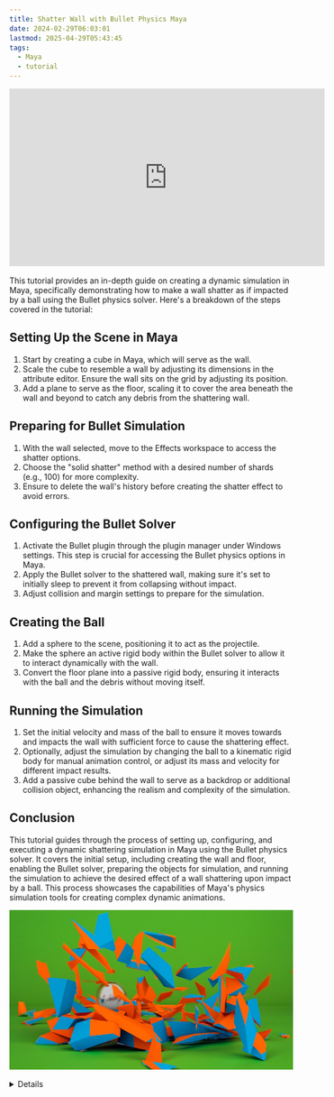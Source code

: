 ```yaml
---
title: Shatter Wall with Bullet Physics Maya
date: 2024-02-29T06:03:01
lastmod: 2025-04-29T05:43:45
tags:
  - Maya
  - tutorial
---
```


<div class="iframe-16-9-container">
<iframe class="youTubeIframe" width="560" height="315" src="https://www.youtube.com/embed/37RCuAT9sEQ?si=GSgEiRe9WbRy4GYl" title="YouTube video player" frameborder="0" allow="accelerometer; autoplay; clipboard-write; encrypted-media; gyroscope; picture-in-picture; web-share" allowfullscreen></iframe>
</div>

This tutorial provides an in-depth guide on creating a dynamic simulation in Maya, specifically demonstrating how to make a wall shatter as if impacted by a ball using the Bullet physics solver. Here's a breakdown of the steps covered in the tutorial:

## Setting Up the Scene in Maya

1. Start by creating a cube in Maya, which will serve as the wall.
2. Scale the cube to resemble a wall by adjusting its dimensions in the attribute editor. Ensure the wall sits on the grid by adjusting its position.
3. Add a plane to serve as the floor, scaling it to cover the area beneath the wall and beyond to catch any debris from the shattering wall.

## Preparing for Bullet Simulation

1. With the wall selected, move to the Effects workspace to access the shatter options.
2. Choose the "solid shatter" method with a desired number of shards (e.g., 100) for more complexity.
3. Ensure to delete the wall's history before creating the shatter effect to avoid errors.

## Configuring the Bullet Solver

1. Activate the Bullet plugin through the plugin manager under Windows settings. This step is crucial for accessing the Bullet physics options in Maya.
2. Apply the Bullet solver to the shattered wall, making sure it's set to initially sleep to prevent it from collapsing without impact.
3. Adjust collision and margin settings to prepare for the simulation.

## Creating the Ball

1. Add a sphere to the scene, positioning it to act as the projectile.
2. Make the sphere an active rigid body within the Bullet solver to allow it to interact dynamically with the wall.
3. Convert the floor plane into a passive rigid body, ensuring it interacts with the ball and the debris without moving itself.

## Running the Simulation

1. Set the initial velocity and mass of the ball to ensure it moves towards and impacts the wall with sufficient force to cause the shattering effect.
2. Optionally, adjust the simulation by changing the ball to a kinematic rigid body for manual animation control, or adjust its mass and velocity for different impact results.
3. Add a passive cube behind the wall to serve as a backdrop or additional collision object, enhancing the realism and complexity of the simulation.

## Conclusion

This tutorial guides through the process of setting up, configuring, and executing a dynamic shattering simulation in Maya using the Bullet physics solver. It covers the initial setup, including creating the wall and floor, enabling the Bullet solver, preparing the objects for simulation, and running the simulation to achieve the desired effect of a wall shattering upon impact by a ball. This process showcases the capabilities of Maya's physics simulation tools for creating complex dynamic animations.

[![Shatter Wall with Bullet Physics Maya Tutorial](./attachments/2024-02-29-shatter-wall-bullet-physics-maya.jpg)](./attachments/2024-02-29-shatter-wall-bullet-physics-maya.jpg)

<details>
<sumamry>

## Video Transcript

</summary>

In this Maya tutorial I'm going to show you how you can make a wall shatter with a ball smashing into it using the bullet solver in Maya Maya has many different physics simulation solvers and it also has the bullet solver as well as ways that you can shatter an object in advance and then apply the solver to those pieces to get started we need to make a cube you can click on the poly modeling shelf and Maya to create a cube then if we click on the attribute editor and if you don't see the attribute editor click in the top right this icon right here and then we can click on pcbe 1 pcbe 1 is a little hard to understand so if I come over here to my outliner and again if you don't see the outliner you can just click outliner I can press enter and then label this wall then we notice that over here it says wall wall shape and then poly Cube one this is part of the node history of Maya but if we click on this first tab wall we can go ahead and scale it we can scale in the X direction we can say 90 and if you don't want it to go that way we can press contrl Z and then we can scale in the y direction which will be up let's say 10 and then we can scale in the Z Direction maybe 13 so now we have a wall but notice it's below the grid here we can just go ahead and translate it half of the 10 by pressing five and then it's snapped right on the grid we also need to create a floor so I'm going to go ahead and create a plane then I'll press R to scale it up about this big and then over here it says P plane one in the outliner I'm going to press enter and label it ground now we're ready to get started with the bullet solver here I have the bullet tab but you probably don't see this because you may not have the bullet plug-in installed to do that go to Windows settings and preferences plug-in manager go ahead and look for the bullet bundle right here and then make sure you check loaded and autoloaded once you do that you should see the bullet plugin if I click on bullet plug-in we get these options but before we do anything with the bullet plug-in we need to make this wall shatter so the first thing to do is click on the wall and then instead of the modeling workspace we want to move to the effects panel that'll give us this field solvers and effects up at the Top If I click on effects we notice that we have shatter and anytime in Maya when you see a little box if you click on the box you get extra options so here we have the create shatter effect options in Maya we have surface shatter solid shatter and crack shatter for this we're going to use solid shatter and we want to have a lot more shards so let's do 100 shards then we can change the seed value this is just how it breaks up randomly we want to have shapes we can uncheck triangulate surface and then we want to hide the original model then we just click create it will give you an error this first time that's okay that's because we have to delete the history of this object so if this happens to you just go back to your object click on the modeling workspace then on the poly modeling shelf you'll see this icon right here delete history if you don't see that you can always go to edit delete by type history now if I click create it can create the shatter effect because the history has been deleted and here we can see the shatter effect all these are now a collection of different objects that are shattered apart but how do we make this actually crumble or even explode when we hit it with another ball the first thing to do is now go to the bullet solver while the wall is selected I can create a bullet solver by clicking the three bowling pins this will go ahead and create a collection that's bullet solved and then if I press play play everything just explodes so how do we stop everything from exploding when we press

play the first thing to do is click on the bullet solver one then there's a couple different tabs so we can see the bullet solver shape then the solid shatter initial State and the solid shatter set solve State we want solid shatter one set initial State and first we want to have it initially sleeping then we want to change Collision type to hole and reduce the margin to zero now it shouldn't explode and as we can see the object just sits there so the next thing to do is to create something to collide with it so I can go back to my poly modeling shelf in Maya and then create a sphere I can press W on my keyboard to move the sphere I'm going to move the sphere

back then on the bullet Shelf I can go ahead and click create active object and if I press play the ball falls to the ground and falls through the floor so let's first fix it going through the floor then we'll make it hit the wall at the first frame I'm going to go ahead and then click the ground and instead of making an active object I'm going to click this icon and create a passive rigid body object so this is now a bullet rigid body object that's passive we can also change this in the body type right here if you change your mind so now let's go ahead and play now we see the ball hits the ground but what we really want is the ball to smash into the wall so let's go ahead and do that if I click on the ball then I can click on Rigid body shape one and for the initial velocity in the X direction if I type 80 and then press play notice that the ball smashes into the wall and then the wall crumbles but it doesn't smash very hard and it doesn't even go through the wall That's because the mass of the ball is only one if I change this Mass to something like 75 it's going to smash through the wall more so now it goes all the way through the wall and the wall explodes but sometimes you may want to have actual control over the ball so if you want to animate the ball you can go back and then change this to a kinematic rigid body so now it just stays put it's still a rigid body meaning it can impact things but now we use the channel box Editor to key frame it so I'll click on the channel box editor and then on the first frame so if I rightclick on translate X key selected then I move forward say to frame 100 and I move the ball forward and then I rightclick he selected I go back to frame zero and I press play the ball will move and into the actual object this is a great feature if you need to have a certain animation happen with your ball that can't be easily made with physics the downside of animating this way is you can see the ball stops right at the end so you don't get that full physics action because we could put another passive collider in the background right here and have the ball bounce off it so I'm going to go back to the beginning I'll click on the ball and on the attribute editor I'm going to go back to Dynamic rigid body but I'm going to add another cube in the background for everything to hit into so I'll click on poly modeling I'll make a cube I'll move it backwards I'll move it up I'll press R to scale I'll scale it sideways and then I'll also scale it up here press W move it up to right about here and then on the bullet solver I'll go ahead and make this a passive body as well now if I press play notice that everything reacts a now I could of course animate all of that but the point of using a physics model is that I don't have to animate all those extra bounces of the ball and the bricks so most of the time you're going to want to use the bullet solver to solve everything and then create your animation based on its reactions to things in the world but of course we can always change that to a different type of rigid body so that way we can animate it manually happy 3D modeling

</details>
